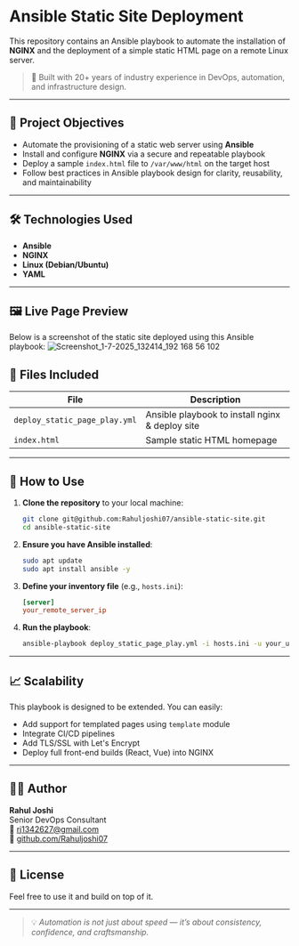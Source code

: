 # Ansible Static Site Deployment

This repository contains an Ansible playbook to automate the installation of **NGINX** and the deployment of a simple static HTML page on a remote Linux server.

> 🧠 Built with 20+ years of industry experience in DevOps, automation, and infrastructure design.

---

## 📌 Project Objectives

- Automate the provisioning of a static web server using **Ansible**
- Install and configure **NGINX** via a secure and repeatable playbook
- Deploy a sample `index.html` file to `/var/www/html` on the target host
- Follow best practices in Ansible playbook design for clarity, reusability, and maintainability

---

## 🛠️ Technologies Used

- **Ansible**
- **NGINX**
- **Linux (Debian/Ubuntu)**
- **YAML**

---

## 🖼️ Live Page Preview

Below is a screenshot of the static site deployed using this Ansible playbook:
![Screenshot_1-7-2025_132414_192 168 56 102](https://github.com/user-attachments/assets/6b0c440a-d6ed-4ae1-b100-6ce0703f4f9d)

## 📁 Files Included

| File                          | Description                                |
|------------------------------|--------------------------------------------|
| `deploy_static_page_play.yml`| Ansible playbook to install nginx & deploy site |
| `index.html`                 | Sample static HTML homepage                |

---

## 🚀 How to Use

1. **Clone the repository** to your local machine:

    ```bash
    git clone git@github.com:Rahuljoshi07/ansible-static-site.git
    cd ansible-static-site
    ```

2. **Ensure you have Ansible installed**:

    ```bash
    sudo apt update
    sudo apt install ansible -y
    ```

3. **Define your inventory file** (e.g., `hosts.ini`):

    ```ini
    [server]
    your_remote_server_ip
    ```

4. **Run the playbook**:

    ```bash
    ansible-playbook deploy_static_page_play.yml -i hosts.ini -u your_user --ask-pass --ask-become-pass
    ```

---

## 📈 Scalability

This playbook is designed to be extended. You can easily:
- Add support for templated pages using `template` module
- Integrate CI/CD pipelines
- Add TLS/SSL with Let's Encrypt
- Deploy full front-end builds (React, Vue) into NGINX

---

## 🧑‍💼 Author

**Rahul Joshi**  
Senior DevOps Consultant  
📧 rj1342627@gmail.com  
🔗 [github.com/Rahuljoshi07](https://github.com/Rahuljoshi07)

---

## 📜 License

Feel free to use it and build on top of it.

---

> 💡 _Automation is not just about speed — it’s about consistency, confidence, and craftsmanship._

